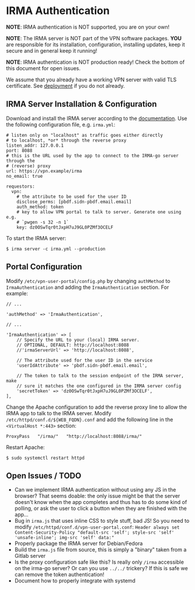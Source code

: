 # IRMA Authentication

**NOTE**: IRMA authentication is NOT supported, you are on your own!

**NOTE**: The IRMA server is NOT part of the VPN software packages. **YOU** 
are responsible for its installation, configuration, installing updates, 
keep it secure and in general keep it running!

**NOTE**: IRMA authentication is NOT production ready! Check the bottom of this
document for open issues.

We assume that you already have a working VPN server with valid TLS 
certificate. See [deployment](README.md#deployment) if you do not already.

## IRMA Server Installation & Configuration

Download and install the IRMA server according to the 
[documentation](https://irma.app/docs/getting-started/). Use the following 
configuration file, e.g. `irma.yml`:

```
# listen only on "localhost" as traffic goes either directly
# to localhost, *or* through the reverse proxy
listen_addr: 127.0.0.1
port: 8088
# this is the URL used by the app to connect to the IRMA-go server through the
# (reverse) proxy
url: https://vpn.example/irma
no_email: true

requestors:
  vpn:
    # the attribute to be used for the user ID
    disclose_perms: [pbdf.sidn-pbdf.email.email]
    auth_method: token
    # key to allow VPN portal to talk to server. Generate one using e.g. 
    # `pwgen -s 32 -n 1`
    key: dz0OSwTqr0tJxpH7uJ9GL0PZMf3OCELF
```

To start the IRMA server:

```
$ irma server -c irma.yml --production
```
 
## Portal Configuration

Modify `/etc/vpn-user-portal/config.php` by changing `authMethod` to 
`IrmaAuthentication` and adding the `IrmaAuthentication` section. For example:

```
// ...

'authMethod' => 'IrmaAuthentication',

// ...

'IrmaAuthentication' => [
    // Specify the URL to your (local) IRMA server.
    // OPTIONAL, DEFAULT: http://localhost:8088
    //'irmaServerUrl' => 'http://localhost:8088',

    // The attribute used for the user ID in the service
    'userIdAttribute' => 'pbdf.sidn-pbdf.email.email',

    // The token to talk to the session endpoint of the IRMA server, make
    // sure it matches the one configured in the IRMA server config
    'secretToken' => 'dz0OSwTqr0tJxpH7uJ9GL0PZMf3OCELF',
],
```

Change the Apache configuration to add the reverse proxy line to allow the IRMA 
app to talk to the IRMA server. Modify `/etc/httpd/conf.d/${WEB_FQDN}.conf` and
add the following line in the `<VirtualHost *:443>` section:

```
ProxyPass   "/irma/"   "http://localhost:8088/irma/"
```

Restart Apache:

```
$ sudo systemctl restart httpd
```

## Open Issues / TODO

* Can we implement IRMA authentication without using any JS in the browser? 
  That seems doable: the only issue might be that the server doesn't know when 
  the app completes and thus has to do some kind of polling, or ask the user
  to click a button when they are finished with the app...
* Bug in `irma.js` that uses inline CSS to style stuff, bad JS! So you need to
  modify `/etc/httpd/conf.d/vpn-user-portal.conf`: 
  `Header always set Content-Security-Policy "default-src 'self'; style-src 'self' 'unsafe-inline'; img-src 'self' data:"`
* Properly package the IRMA server for Debian/Fedora
* Build the `irma.js` file from source, this is simply a "binary" taken from 
  a Gitlab server
* Is the proxy configuration safe like this? Is really only `/irma` accessible
  on the irma-go server? Or can you use `../../` trickery? If this is safe 
  we can remove the token authentication!
* Document how to properly integrate with systemd

